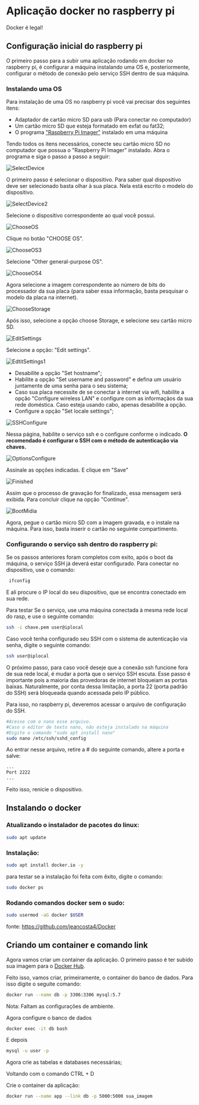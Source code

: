 # Aplicação docker no raspberry pi
Docker é legal!

## Configuração inicial do raspberry pi
O primeiro passo para a subir uma aplicação rodando em docker no raspberry pi, é configurar a máquina instalando uma OS e, posteriormente, configurar o método de conexão pelo serviço SSH dentro de sua máquina.

### Instalando uma OS
Para instalação de uma OS no raspberry pi você vai precisar dos seguintes itens:
- Adaptador de cartão micro SD para usb (Para conectar no computador)
- Um cartão micro SD que esteja formatado em exfat ou fat32;
- O programa ["Raspberry Pi Imager"](https://www.raspberrypi.com/software/) instalado em uma máquina

Tendo todos os itens necessários, conecte seu cartão micro SD no computador que possua o "Raspberry Pi Imager" instalado. Abra o programa e siga o passo a passo a seguir:


![SelectDevice](/mgt/images/SelectDevice.PNG)

O primeiro passo é selecionar o dispositivo. Para saber qual dispositivo deve ser selecionado basta olhar à sua placa. Nela está escrito o modelo do dispositivo.


![SelectDevice2](/mgt/images/SelectDevice2.PNG)

Selecione o dispositivo correspondente ao qual você possui.

![ChooseOS](/mgt/images/ChooseOS.PNG)

Clique no botão "CHOOSE OS".

![ChooseOS3](/mgt/images/ChooseOS3.PNG)

Selecione "Other general-purpose OS".

![ChooseOS4](/mgt/images/ChoosOS4.PNG)

Agora selecione a imagem correspondente ao número de bits do processador da sua placa (para saber essa informação, basta pesquisar o modelo da placa na internet).

![ChooseStorage](/mgt/images/choose-storage.png)

Após isso, selecione a opção choose Storage, e selecione seu cartão micro SD.

![EditSettings](/mgt/images/os-customisation-prompt%20(1).png)

Selecione a opção: "Edit settings".

![EdtitSettings1](/mgt/images/os-customisation-general.png)

- Desabilite a opção "Set hostname";
- Habilite a opção "Set username and password" e defina um usuário juntamente de uma senha para o seu sistema;
- Caso sua placa necessite de se conectar à internet via wifi, habilite a opção "Configure wireless LAN" e configure com as informaçãos da sua rede doméstica. Caso esteja usando cabo, apenas desabilite a opção.
- Configure a opção "Set locale settings";

![SSHConfigure](/mgt/images/os-customisation-services.png)

Nessa página, habilite o serviço ssh e o configure conforme o indicado. **O recomendado é configurar o SSH com o método de autenticação via chaves.**

![OptionsConfigure](/mgt/images/os-customisation-options.png)

Assinale as opções indicadas. E clique em "Save"

![Finished](/mgt/images/finished.png)

Assim que o processo de gravação for finalizado, essa mensagem será exibida. Para concluir clique na opção "Continue".

![BootMidia](/mgt/images/sd-card.png)

Agora, pegue o cartão micro SD com a imagem gravada, e o instale na máquina. Para isso, basta inserir o cartão no seguinte compartimento.

### Configurando o serviço ssh dentro do raspberry pi:
Se os passos anteriores foram completos com exito, após o boot da máquina, o serviço SSH já deverá estar configurado.
Para conectar no dispositivo, use o comando:
```bash
 ifconfig 
 ```

 E ali procure o IP local do seu dispositivo, que se encontra conectado em sua rede.

 Para testar Se o serviço, use uma máquina conectada à mesma rede local do rasp, e use o seguinte comando:

 ```bash
ssh -i chave.pem user@iplocal
 ```

 Caso você tenha configurado seu SSH com o sistema de autenticação via senha, digite o seguinte comando:

 ```bash
ssh user@iplocal
 ```

O próximo passo, para caso você deseje que a conexão ssh funcione fora de sua rede local, é mudar a porta que o serviço SSH escuta. Esse passo é importante pois a maioria das provedoras de internet bloqueiam as portas baixas. Naturalmente, por conta dessa limitação, a porta 22 (porta padrão do SSH) será bloqueada quando acessada pelo IP público.

Para isso, no raspberry pi, deveremos acessar o arquivo de configuração do SSH.

```bash
#Acesse com o nano esse arquivo.
#Caso o editor de texto nano, não esteja instalado na máquina
#Digite o comando "sudo apt install nano"
sudo nano /etc/ssh/sshd_config
```

Ao entrar nesse arquivo, retire a # do seguinte comando, altere a porta e salve:

```bash
...
Port 2222
...
```

Feito isso, renicie o dispositivo.

## Instalando o docker

### Atualizando o instalador de pacotes do linux:

```bash
sudo apt update
```

### Instalação:

```bash
sudo apt install docker.io -y
```

para testar se a instalação foi feita com êxito, digite o comando:

```bash
sudo docker ps
```

### Rodando comandos docker sem o sudo:
```bash
sudo usermod -aG docker $USER
```

fonte: https://github.com/jeancosta4/Docker

## Criando um container e comando link

Agora vamos criar um container da aplicação.
O primeiro passo é ter subido sua imagem para o [Docker Hub](https://hub.docker.com).

Feito isso, vamos criar, primeiramente, o container do banco de dados. Para isso digite o seguite comando:

```bash
docker run --name db -p 3306:3306 mysql:5.7
```

Nota: Faltam as configurações de ambiente.

Agora configure o banco de dados

```bash
docker exec -it db bash
```
E depois
```bash
mysql -u user -p 
```
Agora crie as tabelas e databases necessárias;

Voltando com o comando CTRL + D

Crie o container da aplicação:

```bash
docker run --name app --link db -p 5000:5000 sua_imagem
```